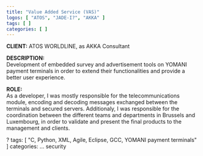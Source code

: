 ```yaml
---
title: "Value Added Service (VAS)"
logos: [ "ATOS", "JADE-I?", "AKKA" ]
tags: [ ]
categories: [ ]
---
```


<b>CLIENT:</b> ATOS WORLDLINE, as AKKA Consultant

<b>DESCRIPTION:</b><br>
Development of embedded survey and advertisement tools on YOMANI payment terminals in order to extend their functionalities and provide a better user experience.<br>

<b>ROLE:</b><br>
As a developer, I was mostly responsible for the telecommunications module, encoding and decoding messages exchanged between the terminals and secured servers.
Additionaly, I was responsible for the coordination between the different teams and departments in Brussels and Luxembourg, in order to validate and present the final products to the management and clients.

?
tags:
[ "C, Python, XML, Agile, Eclipse, GCC, YOMANI payment terminals" ]
categories:
... security
